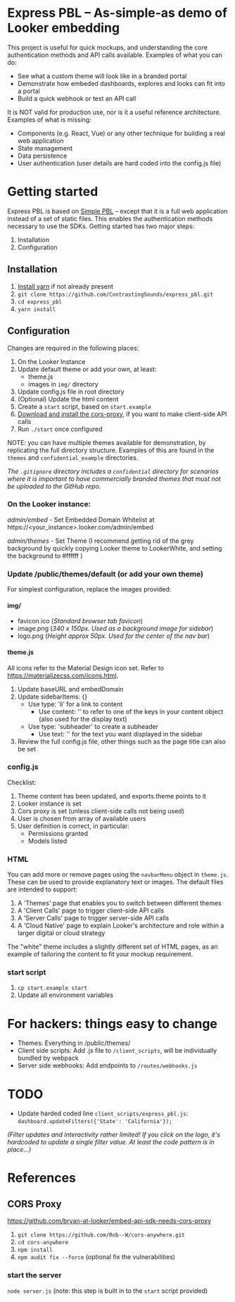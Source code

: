 # Express PBL – As-simple-as demo of Looker embedding

This project is useful for quick mockups, and understanding the core authentication methods and API calls available. Examples of what you can do:

- See what a custom theme will look like in a branded portal
- Demonstrate how embeded dashboards, explores and looks can fit into a portal
- Build a quick webhook or test an API call

It is NOT valid for production use, nor is it a useful reference architecture. Examples of what is missing:

- Components (e.g. React, Vue) or any other technique for building a real web application
- State management
- Data persistence
- User authentication (user details are hard coded into the config.js file)

# Getting started

Express PBL is based on [Simple PBL](https://github.com/ContrastingSounds/express_pbl) – except that it is a full web application instead of a set of static files. This enables the authentication methods necessary to use the SDKs.  Getting started has two major steps:

1. Installation
2. Configuration

## Installation

1. [Install yarn](https://classic.yarnpkg.com/en/docs/install#mac-stable) if not already present
2. `git clone https://github.com/ContrastingSounds/express_pbl.git`
3. `cd express_pbl`
4. `yarn install`

## Configuration

Changes are required in the following places:

1. On the Looker Instance
2. Update default theme or add your own, at least:
   - theme.js
   - images in `img/` directory
3. Update config.js file in root directory
4. (Optional) Update the html content
5. Create a `start` script, based on `start.example`
6. [Download and install the cors-proxy](#cors-proxy), if you want to make client-side API calls
7. Run `./start` once configured

NOTE: you can have multiple themes available for demonstration, by replicating the full directory structure. Examples of this are found in the `themes` and `confidential_example` directories.

_The `.gitignore` directory includes a `confidential` directory for scenarios where it is important to have commercially branded themes that must not be uploaded to the GitHub repo._

### On the Looker instance:
_admin/embed_ - Set Embedded Domain Whitelist at https://<your_instance>.looker.com/admin/embed

_admin/themes_ - Set Theme (I recommend getting rid of the grey background by quickly copying Looker theme to LookerWhite, and setting the background to #ffffff )

### Update /public/themes/default (or add your own theme)
For simplest configuration, replace the images provided:

#### img/
- favicon.ico (_Standard browser tab favicon_)
- image.png (_340 x 150px. Used as a background image for sidebar_)
- logo.png (_Height approx 50px. Used for the center of the nav bar_)

#### theme.js
All icons refer to the Material Design icon set. Refer to https://materializecss.com/icons.html.

1. Update baseURL and embedDomain
2. Update sidebarItems: {} 
   - Use type: 'li' for a link to content
     - Use content: '' to refer to one of the keys in your content object (also used for the display text)
   - Use type: 'subheader' to create a subheader
     - Use text: '' for the text you want displayed in the sidebar
3. Review the full config.js file, other things such as the page title can also be set

### config.js

Checklist: 

1. Theme content has been updated, and exports.theme points to it 
2. Looker instance is set
3. Cors proxy is set (unless client-side calls not being used)
4. User is chosen from array of available users
5. User definition is correct, in particular:
   - Permissions granted
   - Models listed

### HTML

You can add more or remove pages using the `navbarMenu` object in `theme.js`. These can be used to provide explanatory text or images. The default files are intended to support:

1. A 'Themes' page that enables you to switch between different themes
2. A 'Client Calls' page to trigger client-side API calls
3. A 'Server Calls' page to trigger server-side API calls
4. A 'Cloud Native' page to explain Looker's architecture and role within a larger digital or cloud strategy

The "white" theme includes a slightly different set of HTML pages, as an example of tailoring the content to fit your mockup requirement.

### start script

1. `cp start.example start`
2. Update all environment variables 

# For hackers: things easy to change

- Themes: Everything in /public/themes/
- Client side scripts: Add .js file to `/client_scripts`, will be individually bundled by webpack 
- Server side webhooks: Add endpoints to `/routes/webhooks.js`

# TODO

- Update harded coded line `client_scripts/express_pbl.js`: `dashboard.updateFilters({'State': 'California'});`

_(Filter updates and interactivity rather limited! If you click on the logo, it's hardcoded to update a single filter value. At least the code pattern is in place...)_

# References 

## CORS Proxy
https://github.com/bryan-at-looker/embed-api-sdk-needs-cors-proxy

1. `git clone https://github.com/Rob--W/cors-anywhere.git`
2. `cd cors-anywhere`
3. `npm install`
4. `npm audit fix --force` (optional fix the vulnerabilities)

### start the server
`node server.js`
(note: this step is built in to the `start` script provided)